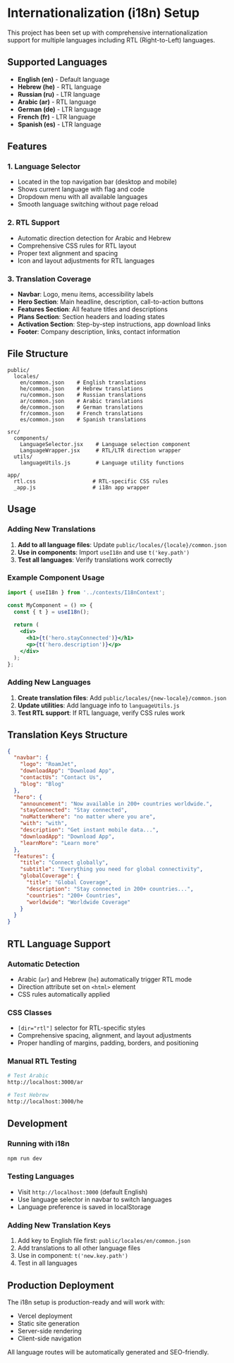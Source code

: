# Internationalization (i18n) Setup

This project has been set up with comprehensive internationalization support for multiple languages including RTL (Right-to-Left) languages.

## Supported Languages

- **English (en)** - Default language
- **Hebrew (he)** - RTL language
- **Russian (ru)** - LTR language
- **Arabic (ar)** - RTL language
- **German (de)** - LTR language
- **French (fr)** - LTR language
- **Spanish (es)** - LTR language

## Features

### 1. Language Selector
- Located in the top navigation bar (desktop and mobile)
- Shows current language with flag and code
- Dropdown menu with all available languages
- Smooth language switching without page reload

### 2. RTL Support
- Automatic direction detection for Arabic and Hebrew
- Comprehensive CSS rules for RTL layout
- Proper text alignment and spacing
- Icon and layout adjustments for RTL languages

### 3. Translation Coverage
- **Navbar**: Logo, menu items, accessibility labels
- **Hero Section**: Main headline, description, call-to-action buttons
- **Features Section**: All feature titles and descriptions
- **Plans Section**: Section headers and loading states
- **Activation Section**: Step-by-step instructions, app download links
- **Footer**: Company description, links, contact information

## File Structure

```
public/
  locales/
    en/common.json    # English translations
    he/common.json    # Hebrew translations
    ru/common.json    # Russian translations
    ar/common.json    # Arabic translations
    de/common.json    # German translations
    fr/common.json    # French translations
    es/common.json    # Spanish translations

src/
  components/
    LanguageSelector.jsx    # Language selection component
    LanguageWrapper.jsx     # RTL/LTR direction wrapper
  utils/
    languageUtils.js        # Language utility functions

app/
  rtl.css                  # RTL-specific CSS rules
  _app.js                  # i18n app wrapper
```

## Usage

### Adding New Translations

1. **Add to all language files**: Update `public/locales/{locale}/common.json`
2. **Use in components**: Import `useI18n` and use `t('key.path')`
3. **Test all languages**: Verify translations work correctly

### Example Component Usage

```jsx
import { useI18n } from '../contexts/I18nContext';

const MyComponent = () => {
  const { t } = useI18n();
  
  return (
    <div>
      <h1>{t('hero.stayConnected')}</h1>
      <p>{t('hero.description')}</p>
    </div>
  );
};
```

### Adding New Languages

1. **Create translation files**: Add `public/locales/{new-locale}/common.json`
2. **Update utilities**: Add language info to `languageUtils.js`
3. **Test RTL support**: If RTL language, verify CSS rules work

## Translation Keys Structure

```json
{
  "navbar": {
    "logo": "RoamJet",
    "downloadApp": "Download App",
    "contactUs": "Contact Us",
    "blog": "Blog"
  },
  "hero": {
    "announcement": "Now available in 200+ countries worldwide.",
    "stayConnected": "Stay connected",
    "noMatterWhere": "no matter where you are",
    "with": "with",
    "description": "Get instant mobile data...",
    "downloadApp": "Download App",
    "learnMore": "Learn more"
  },
  "features": {
    "title": "Connect globally",
    "subtitle": "Everything you need for global connectivity",
    "globalCoverage": {
      "title": "Global Coverage",
      "description": "Stay connected in 200+ countries...",
      "countries": "200+ Countries",
      "worldwide": "Worldwide Coverage"
    }
  }
}
```

## RTL Language Support

### Automatic Detection
- Arabic (`ar`) and Hebrew (`he`) automatically trigger RTL mode
- Direction attribute set on `<html>` element
- CSS rules automatically applied

### CSS Classes
- `[dir="rtl"]` selector for RTL-specific styles
- Comprehensive spacing, alignment, and layout adjustments
- Proper handling of margins, padding, borders, and positioning

### Manual RTL Testing
```bash
# Test Arabic
http://localhost:3000/ar

# Test Hebrew  
http://localhost:3000/he
```

## Development

### Running with i18n
```bash
npm run dev
```

### Testing Languages
- Visit `http://localhost:3000` (default English)
- Use language selector in navbar to switch languages
- Language preference is saved in localStorage

### Adding New Translation Keys

1. Add key to English file first: `public/locales/en/common.json`
2. Add translations to all other language files
3. Use in component: `t('new.key.path')`
4. Test in all languages

## Production Deployment

The i18n setup is production-ready and will work with:
- Vercel deployment
- Static site generation
- Server-side rendering
- Client-side navigation

All language routes will be automatically generated and SEO-friendly.
